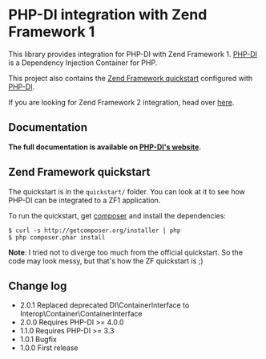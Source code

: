# PHP-DI integration with Zend Framework 1

This library provides integration for PHP-DI with Zend Framework 1. [PHP-DI](http://php-di.org) is a Dependency Injection Container for PHP.

This project also contains the [Zend Framework quickstart](http://framework.zend.com/manual/en/learning.quickstart.intro.html)
configured with [PHP-DI](http://php-di.org).

If you are looking for Zend Framework 2 integration, head over [here](https://github.com/PHP-DI/ZF2-Bridge).

## Documentation

**The full documentation is available on [PHP-DI's website](http://php-di.org/doc/frameworks/zf1.html).**

## Zend Framework quickstart

The quickstart is in the `quickstart/` folder. You can look at it to see how PHP-DI can be integrated to a ZF1 application.

To run the quickstart, get [composer](http://getcomposer.org/doc/00-intro.md) and install the dependencies:

    $ curl -s http://getcomposer.org/installer | php
    $ php composer.phar install

**Note**: I tried not to diverge too much from the official quickstart. So the code may look messy, but that's
how the ZF quickstart is ;)

## Change log

* 2.0.1 Replaced deprecated DI\ContainerInterface to Interop\Container\ContainerInterface
* 2.0.0 Requires PHP-DI >= 4.0.0
* 1.1.0 Requires PHP-DI >= 3.3
* 1.0.1 Bugfix
* 1.0.0 First release
